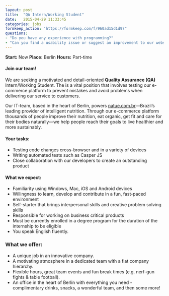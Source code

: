 ```yaml
---
layout: post
title:  "QA Intern/Working Student"
date:   2015-04-29 11:33:45
categories: jobs
formkeep_action: "https://formkeep.com/f/960ad15d1d97"
questions:
- "Do you have any experience with programming?"
- "Can you find a usability issue or suggest an improvement to our website?"
---
```


**Start:** Now
**Place:** Berlin
**Hours:** Part-time

#### Join our team!
We are seeking a motivated and detail-oriented **Quality Assurance (QA)** Intern/Working Student. The is a vital position that involves testing our e-commerce platform to prevent mistakes and avoid problems when delivering our service to customers. 

Our IT-team, based in the heart of Berlin, powers [natue.com.br](http://www.natue.com.br)—Brazil’s leading provider of intelligent nutrition. Through our e-commerce platform thousands of people improve their nutrition, eat organic, get fit and care for their bodies naturally—we help people reach their goals to live healthier and more sustainably.

#### Your tasks:

- Testing code changes cross-browser and in a variety of devices
- Writing automated tests such as Casper JS
- Close collaboration with our developers to create an outstanding product

#### What we expect:

- Familiarity using Windows, Mac, iOS and Android devices
- Willingness to learn, develop and contribute in a fun, fast-paced environment
- Self-starter that brings interpersonal skills and creative problem solving skills
- Responsible for working on business critical products
- Must be currently enrolled in a degree program for the duration of the internship to be eligible
- You speak English fluently.

### What we offer:

- A unique job in an innovative company.
- A motivating atmosphere in a dedicated team with a flat company hierarchy.
- Flexible hours, great team events and fun break times (e.g. nerf-gun fights & table football).
- An office in the heart of Berlin with everything you need - complimentary drinks, snacks, a wonderful team, and then some more!
